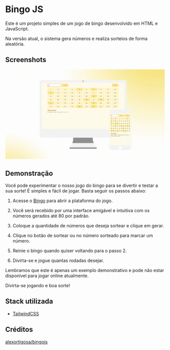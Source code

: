 # Bingo JS

Este é um projeto simples de um jogo de bingo desenvolvido em HTML e JavaScript.

Na versão atual, o sistema gera números e realiza sorteios de forma aleatória.

## Screenshots

![App Screenshot](images\bingo-project.gif)

## Demonstração

Você pode experimentar o nosso jogo do bingo para se divertir e testar a sua sorte! É simples e fácil de jogar. Basta seguir os passos abaixo:

1. Acesse o [Bingo](https://joaoeymard.github.io/bingojs/) para abrir a plataforma do jogo.

2. Você será recebido por uma interface amigável e intuitiva com os números gerados até 80 por padrão.

3. Coloque a quantidade de números que deseja sortear e clique em gerar.

4. Clique no botão de sortear ou no número sorteado para marcar um número.

5. Reinie o bingo quando quiser voltando para o passo 2.

6. Divirta-se e jogue quantas rodadas desejar.

Lembramos que este é apenas um exemplo demonstrativo e pode não estar disponível para jogar online atualmente.

Divirta-se jogando e boa sorte!

## Stack utilizada

- [TailwindCSS](https://tailwindcss.com/)

## Créditos

[alexortigosa/bingojs](https://github.com/alexortigosa/bingojs)
